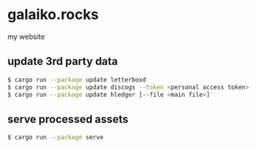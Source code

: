 # galaiko.rocks

my website

## update 3rd party data

```bash
$ cargo run --package update letterboxd
$ cargo run --package update discogs --token <personal access token>
$ cargo run --package update hledger [--file <main file>]
```

## serve processed assets

```bash
$ cargo run --package serve
```
